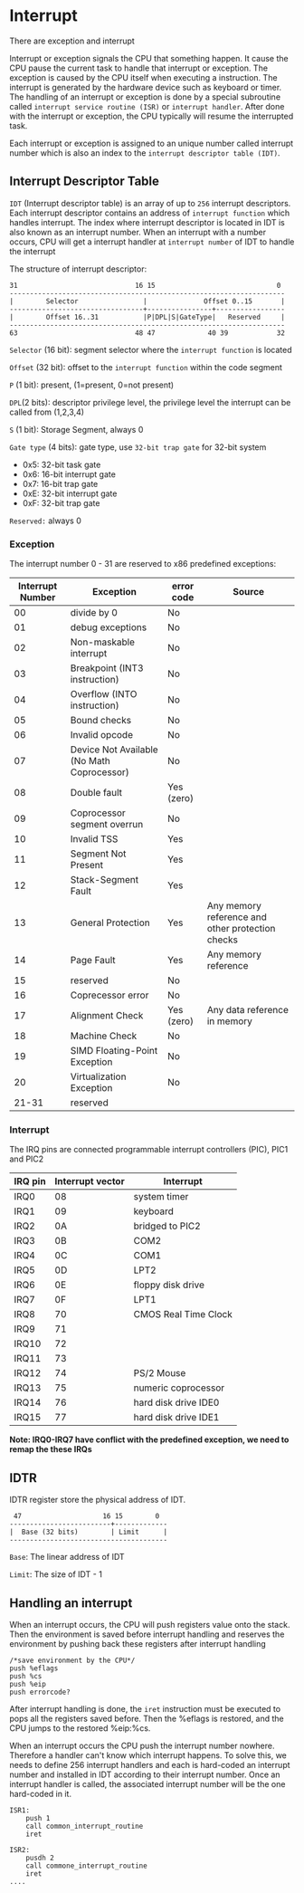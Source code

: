 # Interrupt

There are exception and interrupt 
  
Interrupt or exception signals the CPU that something happen. It cause the CPU pause the current task to handle that interrupt or exception. The exception is caused by the CPU itself when executing a instruction.  The interrupt is generated by the hardware device such as keyboard or timer. The handling of an interrupt or exception is done by a special subroutine called `interrupt service routine (ISR)` or `interrupt handler`. After done with the interrupt or exception, the CPU typically will resume the interrupted task.

Each interrupt or exception is assigned to an unique number called interrupt number which is also an index to the `interrupt descriptor table (IDT)`. 

## Interrupt Descriptor Table

`IDT` (Interrupt descriptor table) is an array of up to `256` interrupt descriptors. Each interrupt descriptor contains an address of `interrupt function` which handles interrupt. The index where interrupt descriptor is located in IDT is also known as an interrupt number. When an interrupt with a number occurs, CPU will get a interrupt handler at `interrupt number` of IDT to handle the interrupt

The structure of interrupt descriptor:

```
31                             16 15                              0
--------------------------------------------------------------------
|        Selector                |              Offset 0..15       |
---------------------------------+----------------+-----------------
|        Offset 16..31           |P|DPL|S|GateType|   Reserved     |
--------------------------------------------------------------------
63                             48 47             40 39            32
```
`Selector` (16 bit): segment selector where the `interrupt function` is located

`Offset` (32 bit): offset to the `interrupt function` within the code segment

`P` (1 bit):   present, (1=present, 0=not present)

`DPL`(2 bits): descriptor privilege level,  the privilege level the interrupt can be called from (1,2,3,4)

`S` (1 bit): Storage Segment, always 0

`Gate type` (4 bits): gate type, use `32-bit trap gate` for 32-bit system
- 0x5: 32-bit task gate
- 0x6: 16-bit interrupt gate
- 0x7: 16-bit trap gate
- 0xE: 32-bit interrupt gate
- 0xF: 32-bit trap gate

`Reserved:` always 0

### Exception
The interrupt number 0 - 31 are reserved to x86 predefined exceptions:

| Interrupt Number | Exception | error code | Source |
|------------------|-----------|------------|--------|
|00 | divide by 0 | No |
|01 | debug exceptions | No |
|02 | Non-maskable interrupt | No |
|03 | Breakpoint (INT3 instruction) | No |
|04 | Overflow (INTO instruction) | No |
|05 | Bound checks | No |
|06 | Invalid opcode | No |
|07 | Device Not Available (No Math Coprocessor) | No |
|08 | Double fault | Yes (zero)
|09 | Coprocessor segment overrun | No |
|10 | Invalid TSS | Yes |
|11 | Segment Not Present | Yes |
|12 | Stack-Segment Fault | Yes |
|13 | General Protection | Yes | Any memory reference and other protection checks | 
|14 | Page Fault | Yes | Any memory reference |
|15 | reserved | No | 
|16 | Coprecessor error | No |
|17 | Alignment Check |  Yes (zero) | Any data reference in memory |
|18 | Machine Check | No |
|19 | SIMD Floating-Point Exception | No |
|20 | Virtualization Exception | No |
|21-31| reserved |

### Interrupt
The IRQ pins are connected programmable interrupt controllers (PIC), PIC1 and PIC2

| IRQ pin | Interrupt vector | Interrupt |
|---------|------------------|-----------|
|IRQ0|08|system timer
|IRQ1|	09|	keyboard
|IRQ2|	0A|	bridged to PIC2
|IRQ3|	0B|	COM2
|IRQ4|	0C|	COM1
|IRQ5|	0D|	LPT2
|IRQ6|	0E|	floppy disk drive
|IRQ7|	0F|	LPT1
|IRQ8|	70|	CMOS Real Time Clock
|IRQ9|	71|	
|IRQ10|	72|	
|IRQ11|	73|	
|IRQ12|	74|	PS/2 Mouse
|IRQ13|	75|	numeric coprocessor
|IRQ14|	76|	hard disk drive IDE0
|IRQ15|	77|	hard disk drive IDE1

**Note: IRQ0-IRQ7 have conflict with the predefined exception, we need to remap the these IRQs**

## IDTR
IDTR register store the physical address of IDT.
```
 47                    16 15        0
-------------------------+-------------
|  Base (32 bits)        | Limit      |
---------------------------------------
```

`Base`:  The linear address of IDT

`Limit`: The size of IDT - 1

## Handling an interrupt
When an interrupt occurs, the CPU will push registers value onto the stack. Then the environment is saved before interrupt handling and reserves the environment by pushing back these registers after interrupt handling
```
/*save environment by the CPU*/
push %eflags
push %cs
push %eip
push errorcode?
```

After interrupt handling is done, the `iret` instruction must be executed to pops all the registers saved before. Then the %eflags is restored, and the CPU jumps to the restored %eip:%cs.

When an interrupt occurs the CPU push the interrupt number nowhere. Therefore a handler can't know which interrupt happens. To solve this, we needs to define 256 interrupt handlers and each is hard-coded an interrupt number and installed in IDT according to their interrupt number. Once an interrupt handler is called, the associated interrupt number will be the one hard-coded in it.

```
ISR1:
    push 1
    call common_interrupt_routine
    iret

ISR2:
    pusdh 2
    call commone_interrupt_routine
    iret
....

```


